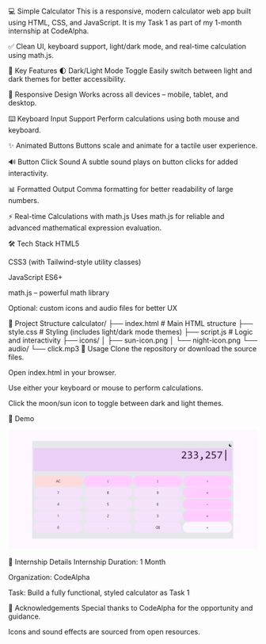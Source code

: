💻 Simple Calculator
This is a responsive, modern calculator web app built using HTML, CSS, and JavaScript. It is my Task 1 as part of my 1-month internship at CodeAlpha.

✅ Clean UI, keyboard support, light/dark mode, and real-time calculation using math.js.

🚀 Key Features
🌓 Dark/Light Mode Toggle
Easily switch between light and dark themes for better accessibility.

🎯 Responsive Design
Works across all devices – mobile, tablet, and desktop.

⌨️ Keyboard Input Support
Perform calculations using both mouse and keyboard.

✨ Animated Buttons
Buttons scale and animate for a tactile user experience.

🔊 Button Click Sound
A subtle sound plays on button clicks for added interactivity.

📊 Formatted Output
Comma formatting for better readability of large numbers.

⚡ Real-time Calculations with math.js
Uses math.js for reliable and advanced mathematical expression evaluation.

🛠️ Tech Stack
HTML5

CSS3 (with Tailwind-style utility classes)

JavaScript ES6+

math.js – powerful math library

Optional: custom icons and audio files for better UX

📁 Project Structure
calculator/
├── index.html         # Main HTML structure
├── style.css          # Styling (includes light/dark mode themes)
├── script.js          # Logic and interactivity
├── icons/
│   ├── sun-icon.png
│   └── night-icon.png
└── audio/
    └── click.mp3
🎯 Usage
Clone the repository or download the source files.

Open index.html in your browser.

Use either your keyboard or mouse to perform calculations.

Click the moon/sun icon to toggle between dark and light themes.

📸 Demo

![alt text](image.png)

📍 Internship Details
Internship Duration: 1 Month

Organization: CodeAlpha

Task: Build a fully functional, styled calculator as Task 1

🙌 Acknowledgements
Special thanks to CodeAlpha for the opportunity and guidance.

Icons and sound effects are sourced from open resources.